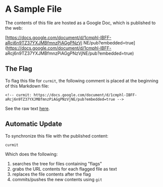 <!-- curmit: https://docs.google.com/document/d/1cmphl-IBFF-aRcj6n9TZ37YXJMBfmnzPiAGgPNzVjNE/pub?embedded=true -->



# A Sample File

The contents of this file are hosted as a Google Doc, which is published to
the web:

[https://docs.google.com/document/d/1cmphl-IBFF-aRcj6n9TZ37YXJMBfmnzPiAGgPNzVj
NE/pub?embedded=true](https://docs.google.com/document/d/1cmphl-IBFF-
aRcj6n9TZ37YXJMBfmnzPiAGgPNzVjNE/pub?embedded=true)

## The Flag

To flag this file for `curmit`, the following comment is placed at the
beginning of this Markdown file:

    <!-- curmit: https://docs.google.com/document/d/1cmphl-IBFF-aRcj6n9TZ37YXJMBfmnzPiAGgPNzVjNE/pub?embedded=true -->  
See the raw text
[here](https://raw2.github.com/jacebrowning/curmit/master/docs/sample.md).

## Automatic Update

To synchronize this file with the published content:

    curmit  
Which does the following:

 1. searches the tree for files containing "flags"  
 2. grabs the URL contents for each flagged file as text  
 3. replaces the file contents after the flag  
 3. commits/pushes the new contents using `git`
